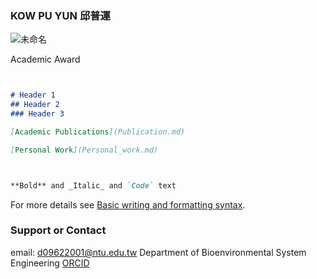 ### KOW PU YUN 邱普運

![未命名](https://user-images.githubusercontent.com/41781189/169663494-cfdeb718-9c22-4245-a054-57603326a81c.jpg)


Academic Award

```markdown


# Header 1
## Header 2
### Header 3

[Academic Publications](Publication.md)

[Personal Work](Personal_work.md)



**Bold** and _Italic_ and `Code` text

```

For more details see [Basic writing and formatting syntax](https://docs.github.com/en/github/writing-on-github/getting-started-with-writing-and-formatting-on-github/basic-writing-and-formatting-syntax).


### Support or Contact

email: d09622001@ntu.edu.tw       Department of Bioenvironmental System Engineering         [ORCID](https://orcid.org/my-orcid?orcid=0000-0001-5718-9316)
